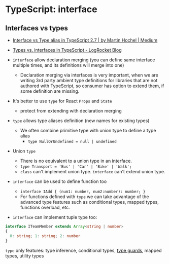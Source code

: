 # TypeScript: interface

## Interfaces vs types

- [Interface vs Type alias in TypeScript 2.7 | by Martin Hochel | Medium](https://medium.com/@martin_hotell/interface-vs-type-alias-in-typescript-2-7-2a8f1777af4c)
- [Types vs. interfaces in TypeScript - LogRocket Blog](https://blog.logrocket.com/types-vs-interfaces-typescript/)

- `interface` allow declaration merging (you can define same interface multiple times, and its definitions will merge into one)
	- Declaration merging via interfaces is very important, when we are writing 3rd party ambient type definitions for libraries that are not authored with TypeScript, so consumer has option to extend them, if some definition are missing.

- It's better to use `type` for React `Props` and `State`
	- protect from extending with declaration merging

- `type` allows type aliases definition (new names for existing types)
	- We often combine primitive type with union type to define a type alias
		- `type NullOrUndefined = null | undefined`

- Union `type`
	- There is no equivalent to a union type in an interface.
	- `type Transport = 'Bus' | 'Car' | 'Bike' | 'Walk';`
	- `class` can't implement union type. `interface` can't extend union type.

- `interface` can be used to define function too
	- `interface IAdd { (num1: number, num2:number): number; }`
	- For functions defined with `type` we can take advantage of the advanced type features such as conditional types, mapped types, functions overload, etc.

- `interface` can implement tuple type too:

```ts
interface ITeamMember extends Array<string | number>
{
  0: string; 1: string; 2: number
}
```

`type` only features: type inference, conditional types, [type guards](https://blog.logrocket.com/how-to-use-type-guards-typescript/), mapped types, utility types